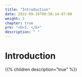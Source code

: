 ```yaml
---
title: "Introduction"
date: 2022-09-16T08:56:14-07:00
weight: 1
chapter: true
pre: "<b>1. </b>"
description: " "
---
```


# Introduction

{{% children description="true" %}}
